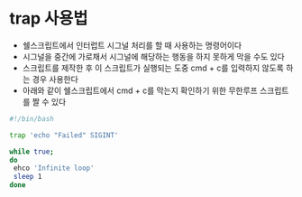 # trap 사용법

- 쉘스크립트에서 인터럽트 시그널 처리를 할 때 사용하는 명령어이다
- 시그널을 중간에 가로채서 시그널에 해당하는 행동을 하지 못하게 막을 수도 있다
- 스크립트를 제작한 후 이 스크립트가 실행되는 도중 cmd + c를 입력하지 않도록 하는 경우 사용한다
- 아래와 같이 쉘스크립트에서 cmd + c를 막는지 확인하기 위한 무한루프 스크립트를 짤 수 있다

```bash
#!/bin/bash

trap 'echo "Failed" SIGINT'

while true;
do
 ehco 'Infinite loop'
 sleep 1
done
```
